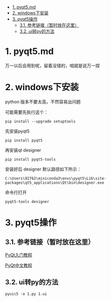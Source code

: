 <!-- TOC -->

- [1. pyqt5.md](#1-pyqt5md)
- [2. windows下安装](#2-windows下安装)
- [3. pyqt5操作](#3-pyqt5操作)
  - [3.1. 参考链接（暂时放在这里）](#31-参考链接暂时放在这里)
  - [3.2. ui转py的方法](#32-ui转py的方法)

<!-- /TOC -->

# 1. pyqt5.md

万一以后会用到呢，留着没错的，咱就是说万一捏

# 2. windows下安装

python 版本不要太高，不然容易出问题

可能需要先执行这个：

```
pip install --upgrade setuptools
```

先安装pyqt5

```
pip install pyqt5
```

再安装qt designer

```
pip install pyqt5-tools
```

安装好后 designer 默认路径如下所示：

```
C:\Users\92762\miniconda3\envs\pyqt5\Lib\site-packages\qt5_applications\Qt\bin\designer.exe
```

命令行打开

```
pyqt5-tools designer
```

# 3. pyqt5操作

## 3.1. 参考链接（暂时放在这里）

[PyQt入门教程](https://www.cnblogs.com/linyfeng/p/11223707.html#:~:text=Qt%20Designer%E5%B7%A5%E5%85%B7%E4%B8%BB%E7%95%8C%E9%9D%A2,%E6%89%93%E5%BC%80%E8%B7%AF%E5%BE%84%EF%BC%9A%24%20%7Bpython%E5%AE%89%E8%A3%85%E7%9B%AE%E5%BD%95%7D%2FLib%2Fsite-packages%2Fpyqt5_tools%2Fdesigner.exe%E3%80%82)

[PyQt中文教程](https://maicss.gitbook.io/pyqt-chinese-tutoral/)

## 3.2. ui转py的方法
```
pyuic5 -o 1.py 1.ui
```